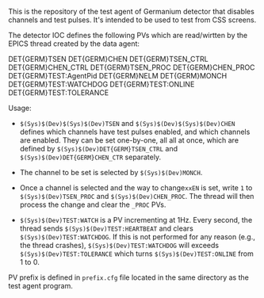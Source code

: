 This is the repository of the test agent of Germanium detector that disables channels and test pulses. It's intended to be used to test from CSS screens.

The detector IOC defines the following PVs which are read/wirtten by the EPICS thread created by the data agent:

DET{GERM}TSEN
DET{GERM}CHEN
DET{GERM}TSEN_CTRL
DET{GERM}CHEN_CTRL
DET{GERM}TSEN_PROC
DET{GERM}CHEN_PROC
DET{GERM}TEST:AgentPid
DET{GERM}NELM
DET{GERM}MONCH
DET{GERM}TEST:WATCHDOG
DET{GERM}TEST:ONLINE
DET{GERM}TEST:TOLERANCE

Usage:

- `$(Sys)$(Dev)$(Sys)$(Dev)TSEN` and `$(Sys)$(Dev)$(Sys)$(Dev)CHEN` defines which channels have test pulses enabled, and which channels are enabled. They can be set one-by-one, all all at once, which are defined by `$(Sys)$(Dev)DET{GERM}TSEN_CTRL` and `$(Sys)$(Dev)DET{GERM}CHEN_CTR` separately.

- The channel to be set is selected by `$(Sys)$(Dev)MONCH`.

- Once a channel is selected and the way to change`xxEN` is set, write `1` to `$(Sys)$(Dev)TSEN_PROC` and `$(Sys)$(Dev)CHEN_PROC`. The thread will then process the change and clear the `_PROC` PVs.

- `$(Sys)$(Dev)TEST:WATCH` is a PV incrementing at 1Hz. Every second, the thread sends `$(Sys)$(Dev)TEST:HEARTBEAT` and clears `$(Sys)$(Dev)TEST:WATCHDOG`. If this is not performed for any reason (e.g., the thread crashes), `$(Sys)$(Dev)TEST:WATCHDOG` will exceeds `$(Sys)$(Dev)TEST:TOLERANCE` which turns `$(Sys)$(Dev)TEST:ONLINE` from 1 to 0. 

PV prefix is defined in `prefix.cfg` file located in the same directory as the test agent program.
